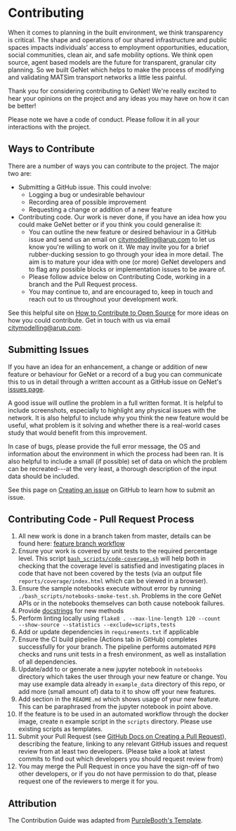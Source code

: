 # Contributing

When it comes to planning in the built environment, we think transparency is critical. The shape and operations of our shared infrastructure and public spaces impacts individuals’ access to employment opportunities, education, social communities, clean air, and safe mobility options. 
We think open source, agent based models are the future for transparent, granular city planning. So we built GeNet which helps to make the process of modifying and validating MATSim transport networks a little less painful. 

Thank you for considering contributing to GeNet! We're really excited to hear your opinions on the project and any ideas
you may have on how it can be better!

Please note we have a code of conduct. Please follow it in all your interactions with the project.

## Ways to Contribute

There are a number of ways you can contribute to the project. The major two are:
- Submitting a GitHub issue. This could involve:
    - Logging a bug or undesirable behaviour
    - Recording area of possible improvement
    - Requesting a change or addition of a new feature
- Contributing code. Our work is never done, if you have an idea how you could make GeNet better or if you think you 
could generalise it:
    - You can outline the new feature or desired behaviour in a GitHub issue and send us an email on [citymodelling@arup.com](mailto:citymodelling@arup.com) 
    to let us know you're willing to work on it. We may invite you for a brief rubber-ducking session to go through 
    your idea in more detail. The aim is to mature your idea with one (or more) GeNet developers and to flag 
    any possible blocks or implementation issues to be aware of.
    - Please follow advice below on Contributing Code, working in a branch and the Pull Request process.
    - You may continue to, and are encouraged to, keep in touch and reach out to us throughout your development work.

See this helpful site on [How to Contribute to Open Source](https://opensource.guide/how-to-contribute/) for more ideas
 on how you could contribute. Get in touch with us via email [citymodelling@arup.com](mailto:citymodelling@arup.com).

## Submitting Issues

If you have an idea for an enhancement, a change or addition of new feature or behaviour for GeNet or a record of a bug 
you can communicate this to us in detail through a written account as a GitHub issue on GeNet's [issues page](https://github.com/arup-group/genet/issues).
 
A good issue will outline the problem in a full written format. It is helpful to include screenshots, especially to 
highlight any physical issues with the network. It is also helpful to include why you think the new feature would be
useful, what problem is it solving and whether there is a real-world cases study that would benefit from this 
improvement.

In case of bugs, please provide the full error message, the OS and 
information about the environment in which the process had been ran. It is also helpful to include a small 
(if possible) set of data on which the problem can be recreated---at the very least, a thorough description of the 
input data should be included.

See this page on [Creating an issue](https://github.com/arup-group/genet/issues) on GitHub to learn how to submit an 
issue.

## Contributing Code - Pull Request Process

1. All new work is done in a branch taken from master, details can be found here:
[feature branch workflow](https://www.atlassian.com/git/tutorials/comparing-workflows/feature-branch-workflow)
2. Ensure your work is covered by unit tests to the required percentage level. This script 
[`bash_scripts/code-coverage.sh`](https://github.com/arup-group/genet/blob/master/bash_scripts/code-coverage.sh)
 will help both in checking that the coverage level is satisfied and investigating places in code that have not been 
 covered by the tests (via an output file `reports/coverage/index.html` which can be viewed in a browser).
3. Ensure the sample notebooks execute without error by running `./bash_scripts/notebooks-smoke-test.sh`. Problems in
the core GeNet APIs or in the notebooks themselves can both cause notebook failures.
4. Provide [docstrings](https://www.python.org/dev/peps/pep-0257/) for new methods
5. Perform linting locally using ```flake8 . --max-line-length 120 --count  --show-source --statistics --exclude=scripts,tests```
6. Add or update dependencies in `requirements.txt` if applicable
7. Ensure the CI build pipeline (Actions tab in GitHub) completes successfully for your branch. The pipeline performs
automated `PEP8` checks and runs unit tests in a fresh environment, as well as installation of all dependencies.
8. Update/add to or generate a new jupyter notebook in `notebooks` directory which takes the user through your new feature or
change. You may use example data already in `example_data` directory of this repo, or add more (small amount of) data to
it to show off your new features.
9. Add section in the `README.md` which shows usage of your new feature. This can be paraphrased from the jupyter
notebook in point above.
10. If the feature is to be used in an automated workflow through the docker image, create n example script in the 
`scripts` directory. Please use existing scripts as templates.
11. Submit your Pull Request (see [GitHub Docs on Creating a Pull Request](https://docs.github.com/en/free-pro-team@latest/github/collaborating-with-issues-and-pull-requests/creating-a-pull-request)),
 describing the feature, linking to any relevant GitHub issues and request review from at 
least two developers. (Please take a look at latest commits to find out which developers you should request review from)
12. You may merge the Pull Request in once you have the sign-off of two other developers, or if you 
do not have permission to do that, please request one of the reviewers to merge it for you.

## Attribution

The Contribution Guide was adapted from [PurpleBooth's Template](https://gist.github.com/PurpleBooth/b24679402957c63ec426).